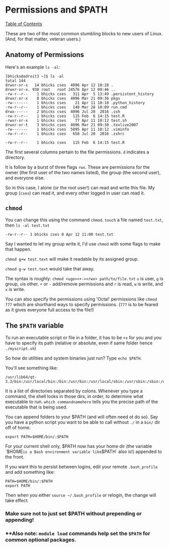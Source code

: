# Permissions and $PATH

[Table of Contents](/)


These are two of the most common stumbling blocks to new users of Linux. (And,
for that matter, veteran users.)

## Anatomy of Permissions
Here's an example `ls -al`:
```
[bhicks@adroit3 ~]$ ls -al
total 144
drwxr-xr-x   14 bhicks cses  4096 Apr 12 10:28 .
drwxr-xr-x. 930 root   root 24576 Apr 12 09:46 ..
-rw-r--r--    1 bhicks cses   311 Apr  5 13:49 .persistent_history
drwxr-xr-x    8 bhicks cses  4096 Mar 21 09:36 pkgs
-rw-------    1 bhicks cses    21 Apr 11 10:18 .python_history
-rw-r--r--    1 bhicks cses   148 Mar 28 10:09 run.cmd
drwx------    2 bhicks cses  4096 Jul 20  2016 .ssh
-rw-r--r--    1 bhicks cses   115 Feb  6 14:15 test.R
-rwxr-xr-x    1 bhicks cses    77 Apr 11 10:12 test.sh
drwxr-xr-t    3 bhicks cses  4096 Mar 21 09:30 .texlive2007
-rw-------    1 bhicks cses  5895 Apr 11 10:12 .viminfo
-rw-r--r--    1 bhicks cses   658 Jul 20  2016 .zshrc
```

```
-rw-r--r--    1 bhicks cses   115 Feb  6 14:15 test.R
```

The first several columns pertain to the file permissions. `d` indicates a directory.

It is follow by a burst of three flags `rwx`. These are permissions for the owner
(the first user of the two names listed), the group (the second user), and everyone else.

So in this case, I alone (or the root user!) can read and write this file. My group (`cses`) can read it, and every other logged in user can read it.

## `chmod`
You can change this using the command `chmod`. `touch` a file named `test.txt`,
then `ls -al test.txt`
```
-rw-r--r-- 1 bhicks cses 0 Apr 12 11:00 test.txt
```

Say I wanted to let my group write it, I'd use `chmod` with some flags to make that happen.

`chmod g+w test.text` will make it readable by its assigned group.

`chmod g-w test.text` would take that away.

The syntax is roughly: `chmod <ugo><+-><rwx> path/to/file.txt`
`u` is user, `g` is group, `o`is other. `+` or `-` add/remove permissions and `r` is read, `w` is write, and `x` is write.

You can also specify the permissions using 'Octal' permissions like `chmod 777` which are shorthand ways to specify permissions. (`777` is to be feared as it gives everyone full access to the file!)

## The `$PATH` variable

To run an executable script or file in a folder, it has to be `+x` for you and you have to specify its path (relative or absolute, even if same folder hence `./myscript.sh`)

So how do utilities and system binaries just run? Type `echo $PATH`.

You'll see something like:
```
/usr/lib64/qt-3.3/bin:/usr/local/bin:/bin:/usr/bin:/usr/local/sbin:/usr/sbin:/sbin:/opt/puppetlabs/bin:/opt/dell/srvadmin/bin:/home/bhicks/bin
```

It is a list of directories separated by colons. Whenever you type a command,
the shell looks in those dirs, in order, to determine what executable to run.
`which commandnamehere` tells you the precise path of the executable that is being used.

You can append folders to your $PATH (and will often need ot do so). Say you have a python script
you want to be able to call without `./` in a `bin/` dir off of home.

```
export PATH=$HOME/bin/:$PATH
```
For your current shell only, $PATH now has your home dir (the variable `$HOME` is
a Bash environment variable like `$PATH` also is!) appended to the front.

If you want this to persist between logins, edit your remote `.bash_profile` and add something like:
```
PATH=$HOME/bin/:$PATH
export PATH
```

Then when you either `source ~/.bash_profile` or relogin, the change will take effect.

### **Make sure not to just set $PATH without prepending or appending!**

### **Also note: `module load` commands help set the `$PATH` for common optional packages.
